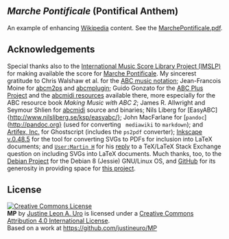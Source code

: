 ## *Marche Pontificale* (Pontifical Anthem)

An example of enhancing [Wikipedia](https://wikipedia.org/) content.  See the [MarchePontificale.pdf](./MarchePontificale.pdf).

## Acknowledgements
Special thanks also to the [International Music Score Library Project (IMSLP)](http://imslp.org/) for making available the score for [Marche Pontificale](http://ks.imslp.net/files/imglnks/usimg/6/60/IMSLP258526-PMLP114725-Gounod_-_Marche_pontificale_ArrPf.pdf). My sincerest gratitude to Chris Walshaw et al. for the [ABC music notation](http://www.abcnotation.com);  Jean-Francois Moine for [abcm2ps](http://moinejf.free.fr/) and [abcmplugin](http://moinejf.free.fr/);  Guido Gonzato for the [ABC Plus Project](http://abcplus.sourceforge.net/) and the [abcmidi resources](http://abcplus.sourceforge.net/#abcMIDI) available there, more especially for the ABC resource book *Making Music with ABC 2*; James R. Allwright and Seymour Shlien for [abcmidi](http://abc.sourceforge.net/abcMIDI) source and binaries; Nils Liberg for [EasyABC]{http://www.nilsliberg.se/ksp/easyabc/}; John MacFarlane for [`pandoc`](http://pandoc.org} (used for converting ` mediawiki` to `markdown`); and [Artifex, Inc.](https://artifex.com) for Ghostscript (includes the `ps2pdf` converter); [Inkscape v.0.48.5](https://www.inkscape.org/) for the tool for converting SVGs to PDFs for inclusion into LaTeX documents; and [`User:Martin H`](https://tex.stackexchange.com/users/632/martin-h) for his [reply](https://tex.stackexchange.com/questions/2099/how-to-include-svg-diagrams-in-latex) to a TeX/LaTeX Stack Exchange question on including SVGs into LaTeX documents.  Much thanks, too, to the [Debian Project](https://www.debian.org) for the Debian 8 (Jessie) GNU/Linux OS, and [GitHub](https://github.org) for its generosity in providing space for [this project](https://github.com/justineuro/MP).   

## License
<a rel="license" href="http://creativecommons.org/licenses/by/4.0/"><img alt="Creative Commons License" style="border-width:0" src="https://i.creativecommons.org/l/by/4.0/80x15.png" /></a><br /><span xmlns:dct="http://purl.org/dc/terms/" property="dct:title"><b>MP</b></span> by <a xmlns:cc="http://creativecommons.org/ns#" href="https://github.com/justineuro/" property="cc:attributionName" rel="cc:attributionURL">Justine Leon A. Uro</a> is licensed under a <a rel="license" href="http://creativecommons.org/licenses/by/4.0/">Creative Commons Attribution 4.0 International License</a>.<br />Based on a work at <a xmlns:dct="http://purl.org/dc/terms/" href="https://github.com/justineuro/mdginabc2svg" rel="dct:source">https://github.com/justineuro/MP</a>
